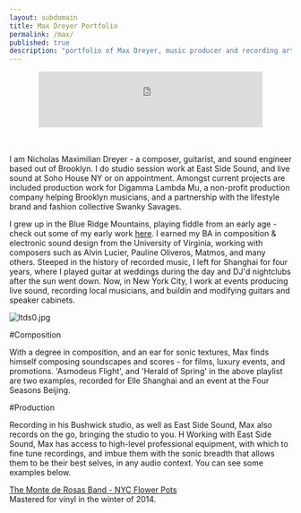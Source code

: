 ```yaml
---
layout: subdomain
title: Max Dreyer Portfolio
permalink: /max/
published: true
description: "portfolio of Max Dreyer, music producer and recording artist based in New York."
---
```




<center>
<iframe width="400" height="100" style="position: relative; display: block; width: 400px; height: 100px;" src="http://bandcamp.com/EmbeddedPlayer/v=2/album=1328762051/size=venti/bgcol=FFFFFF/linkcol=4285BB/transparent=true/" allowtransparency="true" frameborder="0"><a href="http://dirteater.dreyerprojects.info/album/working-portfolio">Working Portfolio</a></iframe>
</center>
<br><br>

I am Nicholas Maximilian Dreyer - a composer, guitarist, and sound engineer based out of Brooklyn. I do studio session work at East Side Sound, and live sound at Soho House NY or on appointment. Amongst current projects are included production work for Digamma Lambda Mu, a non-profit production company helping Brooklyn musicians, and a partnership with the lifestyle brand and fashion collective Swanky Savages.

I grew up in the Blue Ridge Mountains, playing fiddle from an early age - check out some of my early work <a href="http://dreyerprojects.info/recordings/ltds/">here</a>. I earned my BA in composition & electronic sound design from the University of Virginia, working with composers such as Alvin Lucier, Pauline Oliveros, Matmos, and many others. Steeped in the history of recorded music, I left for Shanghai for four years, where I played guitar at weddings during the day and DJ'd nightclubs after the sun went down. Now, in New York City, I work at events producing live sound, recording local musicians, and buildin and modifying guitars and speaker cabinets.

![ltds0.jpg]({{site.baseurl}}/images/ltds0.jpg)

#Composition

With a degree in composition, and an ear for sonic textures, Max finds himself composing soundscapes and scores - for films, luxury events, and promotions. 'Asmodeus Flight', and 'Herald of Spring' in the above playlist are two examples, recorded for Elle Shanghai and an event at the Four Seasons Beijing.

#Production

Recording in his Bushwick studio, as well as East Side Sound, Max also records on the go, bringing the studio to you. H
Working with East Side Sound, Max has access to high-level professional equipment, with which to fine tune recordings, and imbue them with the sonic breadth that allows them to be their best selves, in any audio context. You can see some examples below.

<a href="https://themontederosasband.bandcamp.com/"> 
The Monte de Rosas Band - NYC Flower Pots</a><br>
Mastered for vinyl in the winter of 2014.
